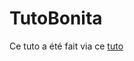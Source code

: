 ﻿# TutoBonita

Ce tuto a été fait via ce [tuto](https://bonitasoft-community.github.io/bonita-camp/fr/)
